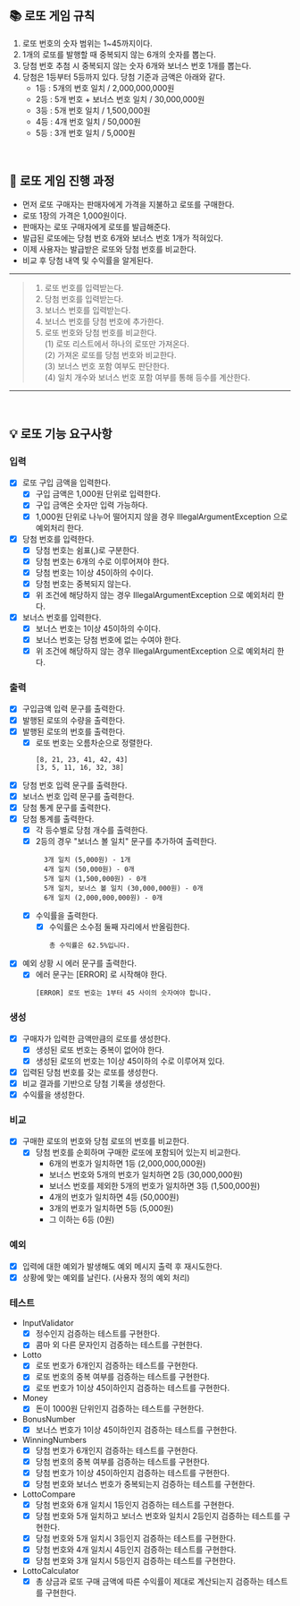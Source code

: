## 📚 로또 게임 규칙

1. 로또 번호의 숫자 범위는 1~45까지이다.
2. 1개의 로또를 발행할 때 중복되지 않는 6개의 숫자를 뽑는다.
3. 당첨 번호 추첨 시 중복되지 않는 숫자 6개와 보너스 번호 1개를 뽑는다.
4. 당첨은 1등부터 5등까지 있다. 당첨 기준과 금액은 아래와 같다.
    - 1등 : 5개의 번호 일치 / 2,000,000,000원
    - 2등 : 5개 번호 + 보너스 번호 일치 / 30,000,000원
    - 3등 : 5개 번호 일치 / 1,500,000원
    - 4등 : 4개 번호 일치 / 50,000원
    - 5등 : 3개 번호 일치 / 5,000원

<br>

## 🤔 로또 게임 진행 과정

- 먼저 로또 구매자는 판매자에게 가격을 지불하고 로또를 구매한다.
- 로또 1장의 가격은 1,000원이다.
- 판매자는 로또 구매자에게 로또를 발급해준다.
- 발급된 로또에는 당첨 번호 6개와 보너스 번호 1개가 적혀있다.
- 이제 사용자는 발급받은 로또와 당첨 번호를 비교한다.
- 비교 후 당첨 내역 및 수익률을 알게된다.

---
>1. 로또 번호를 입력받는다.
>2. 당첨 번호를 입력받는다.
>3. 보너스 번호를 입력받는다.
>4. 보너스 번호를 당첨 번호에 추가한다.
>5. 로또 번호와 당첨 번호를 비교한다.
    <br>(1) 로또 리스트에서 하나의 로또만 가져온다.
    <br>(2) 가져온 로또를 당첨 번호와 비교한다.
    <br>(3) 보너스 번호 포함 여부도 판단한다.
    <br>(4) 일치 개수와 보너스 번호 포함 여부를 통해 등수를 계산한다.
---

<br>

## 💡 로또 기능 요구사항

### 입력

- [X] 로또 구입 금액을 입력한다. 
    - [X] 구입 금액은 1,000원 단위로 입력한다.
    - [X] 구입 금액은 숫자만 입력 가능하다.
    - [X] 1,000원 단위로 나누어 떨어지지 않을 경우 IllegalArgumentException 으로 예외처리 한다.
- [X] 당첨 번호를 입력한다.
    - [X] 당첨 번호는 쉼표(,)로 구분한다.
    - [X] 당첨 번호는 6개의 수로 이루어져야 한다.
    - [X] 당첨 번호는 1이상 45이하의 수이다.
    - [X] 당첨 번호는 중복되지 않는다.
    - [X] 위 조건에 해당하지 않는 경우 IllegalArgumentException 으로 예외처리 한다.
- [X] 보너스 번호를 입력한다.
    - [X] 보너스 번호는 1이상 45이하의 수이다.
    - [X] 보너스 번호는 당첨 번호에 없는 수여야 한다.
    - [X] 위 조건에 해당하지 않는 경우 IllegalArgumentException 으로 예외처리 한다.

### 출력

- [X] 구입금액 입력 문구를 출력한다.
- [X] 발행된 로또의 수량을 출력한다.
- [X] 발행된 로또의 번호를 출력한다.
    - [X] 로또 번호는 오름차순으로 정렬한다.
      ```
      [8, 21, 23, 41, 42, 43] 
      [3, 5, 11, 16, 32, 38]
      ```
- [X] 당첨 번호 입력 문구를 출력한다.
- [X] 보너스 번호 입력 문구를 출력한다.
- [X] 당첨 통계 문구를 출력한다.
- [X] 당첨 통계를 출력한다.
  - [X] 각 등수별로 당첨 개수를 출력한다.
  - [X] 2등의 경우 "보너스 볼 일치" 문구를 추가하여 출력한다.
    ```
      3개 일치 (5,000원) - 1개
      4개 일치 (50,000원) - 0개
      5개 일치 (1,500,000원) - 0개
      5개 일치, 보너스 볼 일치 (30,000,000원) - 0개
      6개 일치 (2,000,000,000원) - 0개
      ```
  - [X] 수익률을 출력한다.
      - [X] 수익률은 소수점 둘째 자리에서 반올림한다.
        ```
        총 수익률은 62.5%입니다.
        ```
- [X] 예외 상황 시 에러 문구를 출력한다.
    - [X] 에러 문구는 [ERROR] 로 시작해야 한다.
      ```
      [ERROR] 로또 번호는 1부터 45 사이의 숫자여야 합니다.
      ```

### 생성

- [X] 구매자가 입력한 금액만큼의 로또를 생성한다.
  - [X] 생성된 로또 번호는 중복이 없어야 한다.
  - [X] 생성된 로또의 번호는 1이상 45이하의 수로 이루어져 있다.
- [X] 입력된 당첨 번호를 갖는 로또를 생성한다.
- [X] 비교 결과를 기반으로 당첨 기록을 생성한다.
- [X] 수익률을 생성한다.

### 비교

- [X] 구매한 로또의 번호와 당첨 로또의 번호를 비교한다.
    - [X] 당첨 번호를 순회하며 구매한 로또에 포함되어 있는지 비교한다.
        - 6개의 번호가 일치하면 1등 (2,000,000,000원)
        - 보너스 번호와 5개의 번호가 일치하면 2등 (30,000,000원)
        - 보너스 번호를 제외한 5개의 번호가 일치하면 3등 (1,500,000원)
        - 4개의 번호가 일치하면 4등 (50,000원)
        - 3개의 번호가 일치하면 5등 (5,000원)
        - 그 이하는 6등 (0원)

### 예외

- [X] 입력에 대한 예외가 발생해도 예외 메시지 출력 후 재시도한다.
- [X] 상황에 맞는 예외를 날린다. (사용자 정의 예외 처리)

### 테스트
- InputValidator
  - [X] 정수인지 검증하는 테스트를 구현한다.
  - [X] 콤마 외 다른 문자인지 검증하는 테스트를 구현한다.
- Lotto
  - [X] 로또 번호가 6개인지 검증하는 테스트를 구현한다.
  - [X] 로또 번호의 중복 여부를 검증하는 테스트를 구현한다.
  - [X] 로또 번호가 1이상 45이하인지 검증하는 테스트를 구현한다.
- Money
  - [X] 돈이 1000원 단위인지 검증하는 테스트를 구현한다.
- BonusNumber
  - [X] 보너스 번호가 1이상 45이하인지 검증하는 테스트를 구현한다.
- WinningNumbers
  - [X] 당첨 번호가 6개인지 검증하는 테스트를 구현한다.
  - [X] 당첨 번호의 중복 여부를 검증하는 테스트를 구현한다.
  - [X] 당첨 번호가 1이상 45이하인지 검증하는 테스트를 구현한다.
  - [X] 당첨 번호와 보너스 번호가 중복되는지 검증하는 테스트를 구현한다.
- LottoCompare
  - [X] 당첨 번호와 6개 일치시 1등인지 검증하는 테스트를 구현한다.
  - [X] 당첨 번호와 5개 일치하고 보너스 번호와 일치시 2등인지 검증하는 테스트를 구현한다.
  - [X] 당첨 번호와 5개 일치시 3등인지 검증하는 테스트를 구현한다.
  - [X] 당첨 번호와 4개 일치시 4등인지 검증하는 테스트를 구현한다.
  - [X] 당첨 번호와 3개 일치시 5등인지 검증하는 테스트를 구현한다.
- LottoCalculator
  - [X] 총 상금과 로또 구매 금액에 따른 수익률이 제대로 계산되는지 검증하는 테스트를 구현한다.